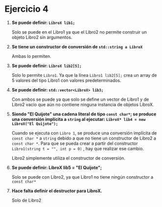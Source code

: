 # Ejercicio 4

1. __Se puede definir: `LibroX lib1;`__

   Solo se puede en el Libro1 ya que el Libro2 no permite construir un objeto Libro2 sin argumentos.
3. __Se tiene un constructor de conversión de `std::string a LibroX`__

   Ambas lo permiten.
5. __Se puede definir: `LibroX lib2[5];`__
   
   Solo lo permite `Libro1`. Ya que la línea `Libro1 lib2[5];` crea un array de 5 valores del tipo Libro1 con valores predeterminados.

4. __Se puede definir: `std::vector<LibroX> lib3;`__

   Con ambos se puede ya que solo se define un vector de Libro1 y de Libro2 vacío que aún no contiene ninguna instancia de objetos LibroX.

6. __Siendo "El Quijote" una cadena literal de tipo `const char*`; se produce una conversión implícita a `string` al ejecutar: `LibroX* lib4 = new LibroX("El Quijote");`__

   Cuando se ejecuta con `Libro 1`, se produce una conversión implícita de `const char *` a `string` debido a que no tiene un constructor de Libro2 a `const char *`. Para que se pueda crear a partir del constructor `Libro1(string t = "", int p = 0)` , hay que realizar ese cambio.

   Libro2 simplemente utiliza el constructor de conversión.

8. __Se puede definir: LibroX lib5 = "El Quijote";__

   Solo se puede con Libro2, ya que Libro1 no tiene ningún constructor a `const char*`

10. __Hace falta definir el destructor para LibroX.__

    Solo de Libro2
